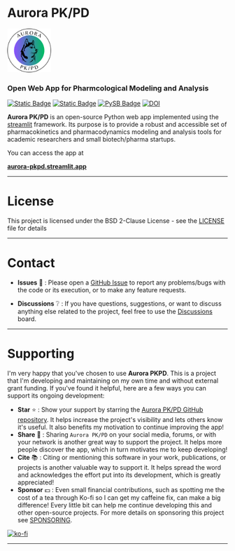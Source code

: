 # Aurora PK/PD 

<img src="assets/aurora-pkpd-logo-2.png" alt="Aurora PK/PD Logo" width="100"/>

### Open Web App for Pharmcological Modeling and Analysis

[![Static Badge](https://img.shields.io/badge/streamlit-1.36.0-red?logo=streamlit)](https://streamlit.io/)
[![Static Badge](https://img.shields.io/badge/Community_Cloud-Web_App-green?logo=streamlit)](https://aurora-pkpd.streamlit.app/)
[![PySB Badge](https://img.shields.io/badge/PySB-1.16.0-teal)](https://pysb.org/)
[![DOI](https://zenodo.org/badge/823310494.svg)](https://zenodo.org/doi/10.5281/zenodo.13138374)


**Aurora PK/PD** is an open-source Python web app implemented using 
the [streamlit](https://streamlit.io/) framework. Its purpose is to provide a robust and accessible set of pharmacokinetics and pharmacodynamics modeling and analysis tools for academic researchers and small biotech/pharma startups. 

You can access the app at 

**[aurora-pkpd.streamlit.app](https://aurora-pkpd.streamlit.app/)**

------

# License

This project is licensed under the BSD 2-Clause License - see the [LICENSE](LICENSE) file for details

------

# Contact

 * **Issues** :bug: : Please open a [GitHub Issue](https://github.com/Borealis-BioModeling/aurora-pkpd/issues) to report any problems/bugs with the code or its execution, or to make any feature requests.

 * **Discussions** :grey_question: : If you have questions, suggestions, or want to discuss anything else related to the project, feel free to use the [Discussions](https://github.com/Borealis-BioModeling/aurora-pkpd/discussions) board.

------

# Supporting

I'm very happy that you've chosen to use __Aurora PKPD__. This is a project that I'm developing and maintaining on my own time and without external grant funding. If you've found it helpful, here are a few ways you can support its ongoing development:

* **Star** :star: : Show your support by starring the [Aurora PK/PD GitHub repository](https://github.com/Borealis-BioModeling/aurora-pkpd). It helps increase the project's visibility and lets others know it's useful. It also benefits my motivation to continue improving the app!
* **Share** :mega: : Sharing `Aurora PK/PD` on your social media, forums, or with your network is another great way to support the project. It helps more people discover the app, which in turn motivates me to keep developing!
* **Cite** :books: : Citing or mentioning this software in your work, publications, or projects is another valuable way to support it. It helps spread the word and acknowledges the effort put into its development, which is greatly appreciated!
* **Sponsor** :dollar: : Even small financial contributions, such as spotting me the cost of a tea through Ko-fi so I can get my caffeine fix, can make a big difference! Every little bit can help me continue developing this and other open-source projects. For more details on sponsoring this project see [SPONSORING](SPONSORING.md).

[![ko-fi](https://ko-fi.com/img/githubbutton_sm.svg)](https://ko-fi.com/J3J4ZUCVU)

-----
